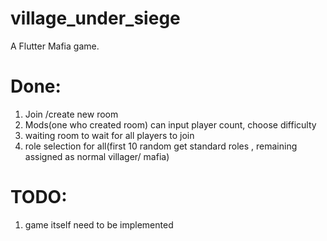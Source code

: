 # village_under_siege

A  Flutter Mafia game.

# Done:
1. Join /create new room 
2. Mods(one who created room) can input player count, choose difficulty
3. waiting room to wait for all players to join 
4. role selection for all(first 10 random get standard roles , remaining assigned as normal villager/ mafia)

# TODO: 

1. game itself need to be implemented

